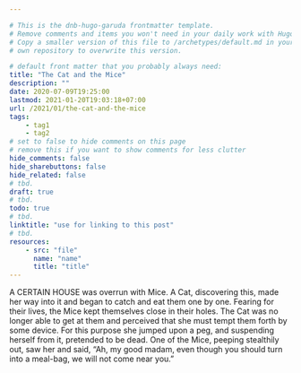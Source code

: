 ```yaml
---

# This is the dnb-hugo-garuda frontmatter template. 
# Remove comments and items you won't need in your daily work with Hugo.
# Copy a smaller version of this file to /archetypes/default.md in your
# own repository to overwrite this version.

# default front matter that you probably always need:
title: "The Cat and the Mice"
description: ""
date: 2020-07-09T19:25:00
lastmod: 2021-01-20T19:03:18+07:00
url: /2021/01/the-cat-and-the-mice
tags:
    - tag1
    - tag2
# set to false to hide comments on this page
# remove this if you want to show comments for less clutter
hide_comments: false
hide_sharebuttons: false
hide_related: false
# tbd.
draft: true
# tbd.
todo: true
# tbd.
linktitle: "use for linking to this post"
# tbd.
resources:
    - src: "file"
      name: "name"
      title: "title"
---
```

A CERTAIN HOUSE was overrun with Mice. A Cat, discovering this, made her way into it and began to catch and eat them one by one. Fearing for their lives, the Mice kept themselves close in their holes. The Cat was no longer able to get at them and perceived that she must tempt them forth by some device. For this purpose she jumped upon a peg, and suspending herself from it, pretended to be dead. One of the Mice, peeping stealthily out, saw her and said, “Ah, my good madam, even though you should turn into a meal-bag, we will not come near you.”
